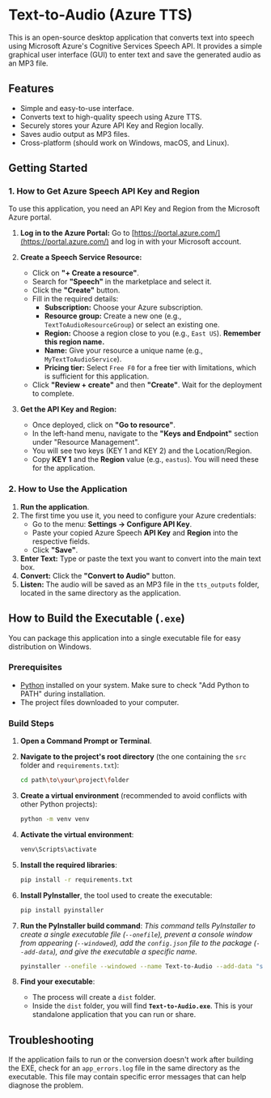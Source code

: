 # Text-to-Audio (Azure TTS)

This is an open-source desktop application that converts text into speech using Microsoft Azure's Cognitive Services Speech API. It provides a simple graphical user interface (GUI) to enter text and save the generated audio as an MP3 file.

## Features

- Simple and easy-to-use interface.
- Converts text to high-quality speech using Azure TTS.
- Securely stores your Azure API Key and Region locally.
- Saves audio output as MP3 files.
- Cross-platform (should work on Windows, macOS, and Linux).

## Getting Started

### 1. How to Get Azure Speech API Key and Region

To use this application, you need an API Key and Region from the Microsoft Azure portal.

1.  **Log in to the Azure Portal:** Go to [https://portal.azure.com/](https://portal.azure.com/) and log in with your Microsoft account.

2.  **Create a Speech Service Resource:**
    *   Click on **"+ Create a resource"**.
    *   Search for **"Speech"** in the marketplace and select it.
    *   Click the **"Create"** button.
    *   Fill in the required details:
        *   **Subscription:** Choose your Azure subscription.
        *   **Resource group:** Create a new one (e.g., `TextToAudioResourceGroup`) or select an existing one.
        *   **Region:** Choose a region close to you (e.g., `East US`). **Remember this region name.**
        *   **Name:** Give your resource a unique name (e.g., `MyTextToAudioService`).
        *   **Pricing tier:** Select `Free F0` for a free tier with limitations, which is sufficient for this application.
    *   Click **"Review + create"** and then **"Create"**. Wait for the deployment to complete.

3.  **Get the API Key and Region:**
    *   Once deployed, click on **"Go to resource"**.
    *   In the left-hand menu, navigate to the **"Keys and Endpoint"** section under "Resource Management".
    *   You will see two keys (KEY 1 and KEY 2) and the Location/Region.
    *   Copy **KEY 1** and the **Region** value (e.g., `eastus`). You will need these for the application.

### 2. How to Use the Application

1.  **Run the application**.
2.  The first time you use it, you need to configure your Azure credentials:
    *   Go to the menu: **Settings -> Configure API Key**.
    *   Paste your copied Azure Speech **API Key** and **Region** into the respective fields.
    *   Click **"Save"**.
3.  **Enter Text:** Type or paste the text you want to convert into the main text box.
4.  **Convert:** Click the **"Convert to Audio"** button.
5.  **Listen:** The audio will be saved as an MP3 file in the `tts_outputs` folder, located in the same directory as the application.

## How to Build the Executable (`.exe`)

You can package this application into a single executable file for easy distribution on Windows.

### Prerequisites

- [Python](https://www.python.org/downloads/) installed on your system. Make sure to check "Add Python to PATH" during installation.
- The project files downloaded to your computer.

### Build Steps

1.  **Open a Command Prompt or Terminal**.

2.  **Navigate to the project's root directory** (the one containing the `src` folder and `requirements.txt`):
    ```sh
    cd path\to\your\project\folder
    ```

3.  **Create a virtual environment** (recommended to avoid conflicts with other Python projects):
    ```sh
    python -m venv venv
    ```

4.  **Activate the virtual environment**:
    ```sh
    venv\Scripts\activate
    ```

5.  **Install the required libraries**:
    ```sh
    pip install -r requirements.txt
    ```

6.  **Install PyInstaller**, the tool used to create the executable:
    ```sh
    pip install pyinstaller
    ```

7.  **Run the PyInstaller build command**:
    *This command tells PyInstaller to create a single executable file (`--onefile`), prevent a console window from appearing (`--windowed`), add the `config.json` file to the package (`--add-data`), and give the executable a specific name.*
    ```sh
    pyinstaller --onefile --windowed --name Text-to-Audio --add-data "src/config.json;."
    ```

8.  **Find your executable**:
    *   The process will create a `dist` folder. 
    *   Inside the `dist` folder, you will find **`Text-to-Audio.exe`**. This is your standalone application that you can run or share.

## Troubleshooting

If the application fails to run or the conversion doesn't work after building the EXE, check for an `app_errors.log` file in the same directory as the executable. This file may contain specific error messages that can help diagnose the problem.